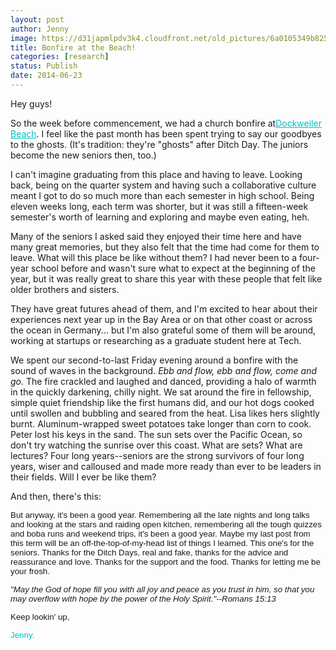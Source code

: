 ```yaml
---
layout: post
author: Jenny
image: https://d31japmlpdv3k4.cloudfront.net/old_pictures/6a0105349b8251970b01a73dda4a16970d.jpg
title: Bonfire at the Beach!
categories: [research]
status: Publish
date: 2014-06-23
---
```



Hey guys!

So the week before commencement, we had a church bonfire at<a href="https://www.parks.ca.gov/?page_id=617" style="color: #00bfbf;" target="_blank">Dockweiler Beach</a>. I feel like the past month has been spent trying to say our goodbyes to the ghosts. (It's tradition: they're "ghosts" after Ditch Day. The juniors become the new seniors then, too.)

I can't imagine graduating from this place and having to leave. Looking back, being on the quarter system and having such a collaborative culture meant I got to do so much more than each semester in high school. Being eleven weeks long, each term was shorter, but it was still a fifteen-week semester's worth of learning and exploring and maybe even eating, heh.

Many of the seniors I asked said they enjoyed their time here and have many great memories, but they also felt that the time had come for them to leave. What will this place be like without them? I had never been to a four-year school before and wasn't sure what to expect at the beginning of the year, but it was really great to share this year with these people that felt like older brothers and sisters.

They have great futures ahead of them, and I'm excited to hear about their experiences next year up in the Bay Area or on that other coast or across the ocean in Germany... but I'm also grateful some of them will be around, working at startups or researching as a graduate student here at Tech.

We spent our second-to-last Friday evening around a bonfire with the sound of waves in the background. *Ebb and flow, ebb and flow, come and go.* The fire crackled and laughed and danced, providing a halo of warmth in the quickly darkening, chilly night. We sat around the fire in fellowship, simple quiet friendship like the first humans did, and our hot dogs cooked until swollen and bubbling and seared from the heat. Lisa likes hers slightly burnt. Aluminum-wrapped sweet potatoes take longer than corn to cook. Peter lost his keys in the sand. The sun sets over the Pacific Ocean, so don't try watching the sunrise over this coast. What are sets? What are lectures? Four long years--seniors are the strong survivors of four long years, wiser and calloused and made more ready than ever to be leaders in their fields. Will I ever be like them?

And then, there's this:

<span style="font-family: arial, helvetica, sans-serif; font-size: 10pt; text-align: center;">But anyway, it's been a good year. Remembering all the late nights and long talks and looking at the stars and raiding open kitchen, remembering all the tough quizzes and boba runs and weekend trips, it's been a good year. Maybe my last post from this term will be an off-the-top-of-my-head list of things I learned. This one's for the seniors. Thanks for the Ditch Days, real and fake, thanks for the advice and reassurance and love. Thanks for the support and the food. Thanks for letting me be your frosh.

*<span style="font-family: arial, helvetica, sans-serif; font-size: 10pt; text-align: center;">"May the God of hope fill you with all joy and peace as you trust in him, so that you may overflow with hope by the power of the Holy Spirit."<span style="font-family: arial, helvetica, sans-serif; font-size: 10pt; text-align: center;">--Romans 15:13*

<span style="font-family: arial, helvetica, sans-serif; font-size: 10pt; text-align: center;">Keep lookin' up,

<span style="font-family: arial, helvetica, sans-serif; font-size: 10pt; text-align: center; color: #00bfbf;">Jenny.

